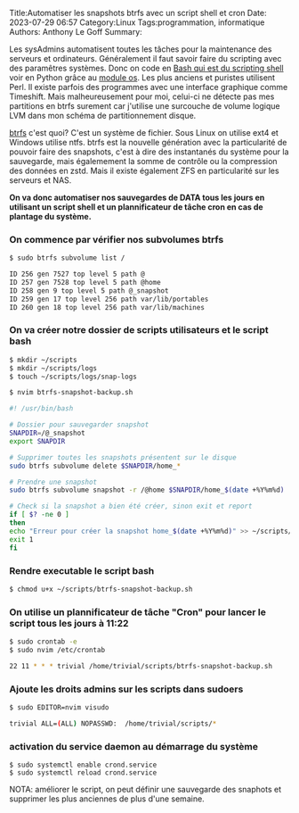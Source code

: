 Title:Automatiser les snapshots btrfs avec un script shell et cron
Date: 2023-07-29 06:57
Category:Linux
Tags:programmation, informatique
Authors: Anthony Le Goff
Summary:

Les sysAdmins automatisent toutes les tâches pour la maintenance des serveurs et ordinateurs. Généralement il faut savoir faire du scripting avec des paramêtres systèmes. Donc on code en [Bash qui est du scripting shell](https://linux.goffinet.org/administration/scripts-shell/) voir en Python grâce au [module os](https://pythonforge.com/module-os-systeme-dexploitation/). Les plus anciens et puristes utilisent Perl. Il existe parfois des programmes avec une interface graphique comme Timeshift. Mais malheureusement pour moi, celui-ci ne détecte pas mes partitions en btrfs surement car j'utilise une surcouche de volume logique LVM dans mon schéma de partitionnement disque.

[btrfs](https://fr.wikipedia.org/wiki/Btrfs) c'est quoi? C'est un système de fichier. Sous Linux on utilise ext4 et Windows utilise ntfs. btrfs est la nouvelle génération avec la particularité de pouvoir faire des snapshots, c'est à dire des instantanés du système pour la sauvegarde, mais égalemement la somme de contrôle ou la compression des données en zstd. Mais il existe également ZFS en particularité sur les serveurs et NAS.

**On va donc automatiser nos sauvegardes de DATA tous les jours en utilisant un script shell et un plannificateur de tâche cron en cas de plantage du système.**

### On commence par vérifier nos subvolumes btrfs
```bash
$ sudo btrfs subvolume list /

ID 256 gen 7527 top level 5 path @
ID 257 gen 7528 top level 5 path @home
ID 258 gen 9 top level 5 path @_snapshot
ID 259 gen 17 top level 256 path var/lib/portables
ID 260 gen 18 top level 256 path var/lib/machines
```

### On va créer notre dossier de scripts utilisateurs et le script bash
```bash
$ mkdir ~/scripts
$ mkdir ~/scripts/logs
$ touch ~/scripts/logs/snap-logs

$ nvim btrfs-snapshot-backup.sh

#! /usr/bin/bash

# Dossier pour sauvegarder snapshot
SNAPDIR=/@_snapshot
export SNAPDIR

# Supprimer toutes les snapshots présentent sur le disque
sudo btrfs subvolume delete $SNAPDIR/home_*

# Prendre une snapshot
sudo btrfs subvolume snapshot -r /@home $SNAPDIR/home_$(date +%Y%m%d)

# Check si la snapshot a bien été créer, sinon exit et report
if [ $? -ne 0 ]
then
echo "Erreur pour créer la snapshot home_$(date +%Y%m%d)" >> ~/scripts/logs/snap-logs
exit 1
fi
```

### Rendre executable le script bash
```bash
$ chmod u+x ~/scripts/btrfs-snapshot-backup.sh
```
### On utilise un plannificateur de tâche "Cron" pour lancer le script tous les jours à 11:22
```bash
$ sudo crontab -e
$ sudo nvim /etc/crontab

22 11 * * * trivial /home/trivial/scripts/btrfs-snapshot-backup.sh
```

### Ajoute les droits admins sur les scripts dans sudoers
```bash
$ sudo EDITOR=nvim visudo

trivial ALL=(ALL) NOPASSWD:	 /home/trivial/scripts/*
```

### activation du service daemon au démarrage du système
```
$ sudo systemctl enable crond.service
$ sudo systemctl reload crond.service
```

NOTA: améliorer le script, on peut définir une sauvegarde des snaphots et supprimer les plus anciennes de plus d'une semaine.